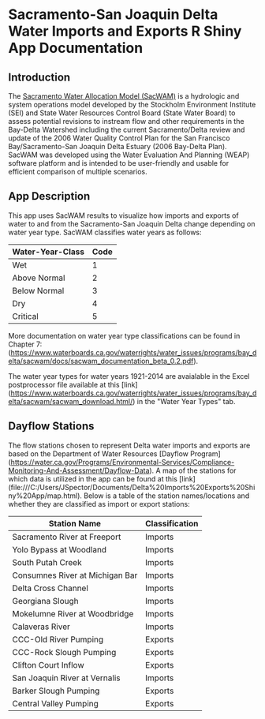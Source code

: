 # Sacramento-San Joaquin Delta Water Imports and Exports R Shiny App Documentation

## Introduction
The [Sacramento Water Allocation Model (SacWAM)](https://www.waterboards.ca.gov/waterrights/water_issues/programs/bay_delta/sacwam/) is a hydrologic and system operations model developed by the Stockholm Environment Institute (SEI) and State Water Resources Control Board (State Water Board) to assess potential revisions to instream flow and other requirements in the Bay-Delta Watershed including the current Sacramento/Delta review and update of the 2006 Water Quality Control Plan for the San Francisco Bay/Sacramento-San Joaquin Delta Estuary (2006 Bay-Delta Plan). SacWAM was developed using the Water Evaluation And Planning (WEAP) software platform and is intended to be user-friendly and usable for efficient comparison of multiple scenarios.

## App Description
This app uses SacWAM results to visualize how imports and exports of water to and from the Sacramento-San Joaquin Delta change depending on water year type. SacWAM classifies water years as follows:

Water-Year-Class | Code
---|---
Wet | 1
Above Normal | 2
Below Normal | 3
Dry | 4
Critical | 5

More documentation on water year type classifications can be found in Chapter 7: (https://www.waterboards.ca.gov/waterrights/water_issues/programs/bay_delta/sacwam/docs/sacwam_documentation_beta_0.2.pdf).

The water year types for water years 1921-2014 are avaialable in the Excel postprocessor file available at this [link] (https://www.waterboards.ca.gov/waterrights/water_issues/programs/bay_delta/sacwam/sacwam_download.html/) in the "Water Year Types" tab.

## Dayflow Stations
The flow stations chosen to represent Delta water imports and exports are based on the Department of Water Resources [Dayflow Program] (https://water.ca.gov/Programs/Environmental-Services/Compliance-Monitoring-And-Assessment/Dayflow-Data). A map of the stations for which data is utilized in the app can be found at this [link] (file:///C:/Users/JSpector/Documents/Delta%20Imports%20Exports%20Shiny%20App/map.html). Below is a table of the station names/locations and whether they are classified as import or export stations:

Station Name | Classification
--- | ---
Sacramento River at Freeport | Imports
Yolo Bypass at Woodland | Imports
South Putah Creek | Imports
Consumnes River at Michigan Bar | Imports
Delta Cross Channel | Imports
Georgiana Slough | Imports
Mokelumne River at Woodbridge | Imports
Calaveras River | Imports
CCC-Old River Pumping | Exports
CCC-Rock Slough Pumping | Exports
Clifton Court Inflow | Exports
San Joaquin River at Vernalis | Imports
Barker Slough Pumping | Exports
Central Valley Pumping | Exports


